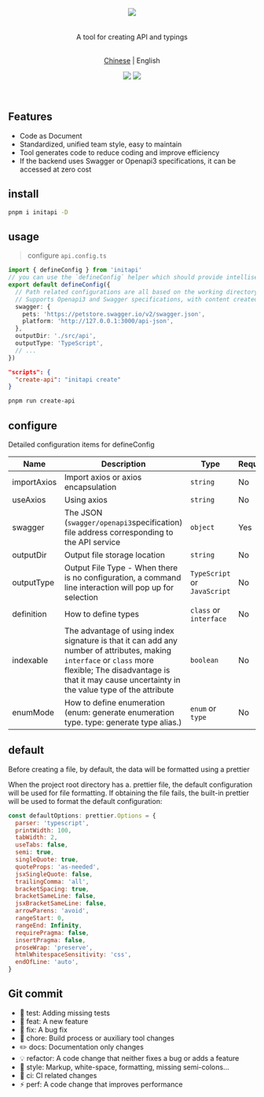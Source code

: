 <div align="center"><img src="https://xiaoyao-ye.github.io/blog/initApi/light.svg" /></div>

<br />
<br />

<div align="center"> A tool for creating API and typings </div>

<br />

<p align="center">
  <a href="https://github.com/xiaoyao-Ye/initapi/blob/main/README.zh-CN.md">Chinese</a> | English
</p>

<p align="center">
  <a href="https://github.com/xiaoyao-Ye/initapi/stargazers"><img src="https://img.shields.io/github/stars/xiaoyao-Ye/initapi" /></a>
  <a href="https://www.npmjs.com/package/initapi"><img src="https://badgen.net/npm/v/initapi" /></a>
</p>

<br />

## Features

- Code as Document
- Standardized, unified team style, easy to maintain
- Tool generates code to reduce coding and improve efficiency
- If the backend uses Swagger or Openapi3 specifications, it can be accessed at zero cost

## install

```bash
pnpm i initapi -D
```

## usage

> configure `api.config.ts`

```ts
import { defineConfig } from 'initapi'
// you can use the `defineConfig` helper which should provide intellisense without the need for jsdoc annotations:
export default defineConfig({
  // Path related configurations are all based on the working directory of the nodejs process
  // Supports Openapi3 and Swagger specifications, with content created based on specified JSON
  swagger: {
    pets: 'https://petstore.swagger.io/v2/swagger.json',
    platform: 'http://127.0.0.1:3000/api-json',
  },
  outputDir: './src/api',
  outputType: 'TypeScript',
  // ...
})
```

```package.json
"scripts": {
  "create-api": "initapi create"
}
```

```bash
pnpm run create-api
```

## configure

Detailed configuration items for defineConfig

| Name        | Description                                                                                                                                                                                                           | Type                         | Required | Default                      |
| ----------- | --------------------------------------------------------------------------------------------------------------------------------------------------------------------------------------------------------------------- | ---------------------------- | -------- | ---------------------------- |
| importAxios | Import axios or axios encapsulation                                                                                                                                                                                   | `string`                     | No       | 'import axios from "axios";' |
| useAxios    | Using axios                                                                                                                                                                                                           | `string`                     | No       | 'axios.request'              |
| swagger     | The JSON (`swagger/openapi3`specification) file address corresponding to the API service                                                                                                                              | `object`                     | Yes      | —                            |
| outputDir   | Output file storage location                                                                                                                                                                                          | `string`                     | No       | './api'                      |
| outputType  | Output File Type - When there is no configuration, a command line interaction will pop up for selection                                                                                                               | `TypeScript` or `JavaScript` | No       | —                            |
| definition  | How to define types                                                                                                                                                                                                   | `class` or `interface`       | No       | interface                    |
| indexable   | The advantage of using index signature is that it can add any number of attributes, making `interface` or `class` more flexible; The disadvantage is that it may cause uncertainty in the value type of the attribute | `boolean`                    | No       | false                        |
| enumMode    | How to define enumeration (enum: generate enumeration type. type: generate type alias.)                                                                                                                               | `enum` or `type`             | No       | type                         |

## default

Before creating a file, by default, the data will be formatted using a prettier

When the project root directory has a. prettier file, the default configuration will be used for file formatting. If obtaining the file fails, the built-in prettier will be used to format the default configuration:

```JavaScript
const defaultOptions: prettier.Options = {
  parser: 'typescript',
  printWidth: 100,
  tabWidth: 2,
  useTabs: false,
  semi: true,
  singleQuote: true,
  quoteProps: 'as-needed',
  jsxSingleQuote: false,
  trailingComma: 'all',
  bracketSpacing: true,
  bracketSameLine: false,
  jsxBracketSameLine: false,
  arrowParens: 'avoid',
  rangeStart: 0,
  rangeEnd: Infinity,
  requirePragma: false,
  insertPragma: false,
  proseWrap: 'preserve',
  htmlWhitespaceSensitivity: 'css',
  endOfLine: 'auto',
}
```

## Git commit

- 💍 test: Adding missing tests
- 🎸 feat: A new feature
- 🐛 fix: A bug fix
- 🤖 chore: Build process or auxiliary tool changes
- ✏️ docs: Documentation only changes
- 💡 refactor: A code change that neither fixes a bug or adds a feature
- 💄 style: Markup, white-space, formatting, missing semi-colons...
- 🎡 ci: CI related changes
- ⚡️ perf: A code change that improves performance
